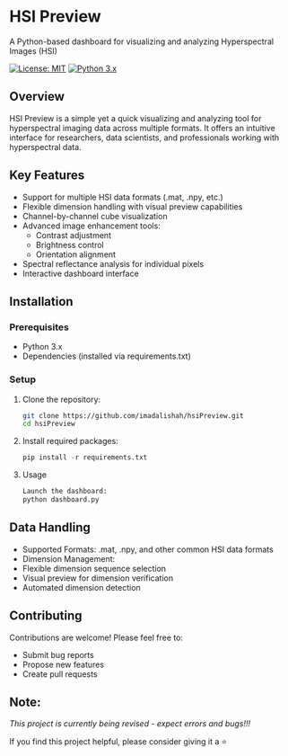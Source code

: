 # HSI Preview
A Python-based dashboard for visualizing and analyzing Hyperspectral Images (HSI)

[![License: MIT](https://img.shields.io/badge/License-MIT-yellow.svg)](https://opensource.org/licenses/MIT)
[![Python 3.x](https://img.shields.io/badge/python-3.x-blue.svg)](https://www.python.org/downloads/)

## Overview
HSI Preview is a simple yet a quick visualizing and analyzing tool for hyperspectral imaging data across multiple formats. It offers an intuitive interface for researchers, data scientists, and professionals working with hyperspectral data.

## Key Features
- Support for multiple HSI data formats (.mat, .npy, etc.)
- Flexible dimension handling with visual preview capabilities
- Channel-by-channel cube visualization
- Advanced image enhancement tools:
  - Contrast adjustment
  - Brightness control
  - Orientation alignment
- Spectral reflectance analysis for individual pixels
- Interactive dashboard interface

## Installation

### Prerequisites
- Python 3.x
- Dependencies (installed via requirements.txt)

### Setup

1. Clone the repository:
   ```bash
   git clone https://github.com/imadalishah/hsiPreview.git
   cd hsiPreview


2. Install required packages:
   ```py
   pip install -r requirements.txt


4. Usage
   ```bash
   Launch the dashboard:
   python dashboard.py

## Data Handling

- Supported Formats: .mat, .npy, and other common HSI data formats
- Dimension Management:
- Flexible dimension sequence selection
- Visual preview for dimension verification
- Automated dimension detection

## Contributing
Contributions are welcome! Please feel free to:
- Submit bug reports
- Propose new features
- Create pull requests

## Note:
*This project is currently being revised - expect errors and bugs!!!*

If you find this project helpful, please consider giving it a ⭐️

